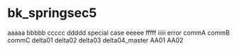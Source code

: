 # bk_springsec5
aaaaa
bbbbb
ccccc
ddddd
special case
eeeee
fffff
iiiii
error
commA
commB
commC
delta01
delta02
delta03
delta04_master
AA01
AA02
